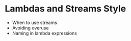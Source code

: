 # Lambdas and Streams Style

* When to use streams
* Avoiding overuse
* Naming in lambda expressions
